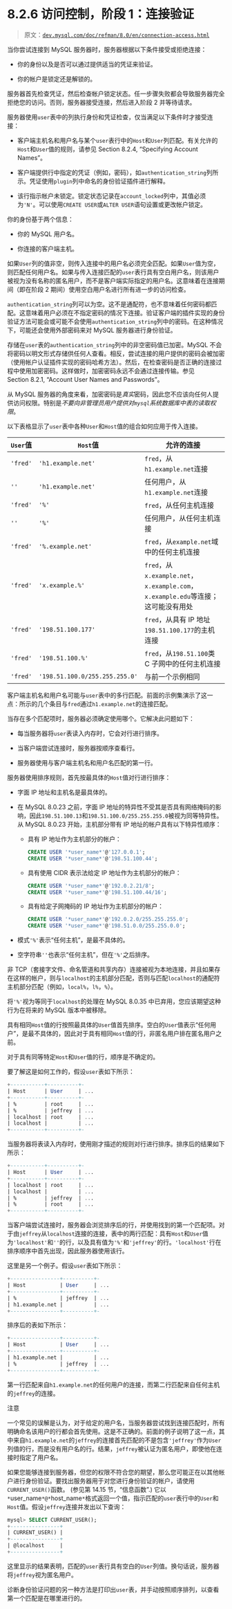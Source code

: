 # 8.2.6 访问控制，阶段 1：连接验证

> 原文：[`dev.mysql.com/doc/refman/8.0/en/connection-access.html`](https://dev.mysql.com/doc/refman/8.0/en/connection-access.html)

当你尝试连接到 MySQL 服务器时，服务器根据以下条件接受或拒绝连接：

+   你的身份以及是否可以通过提供适当的凭证来验证。

+   你的帐户是锁定还是解锁的。

服务器首先检查凭证，然后检查帐户锁定状态。任一步骤失败都会导致服务器完全拒绝您的访问。否则，服务器接受连接，然后进入阶段 2 并等待请求。

服务器使用`user`表中的列执行身份和凭证检查，仅当满足以下条件时才接受连接：

+   客户端主机名和用户名与某个`user`表行中的`Host`和`User`列匹配。有关允许的`Host`和`User`值的规则，请参见 Section 8.2.4, “Specifying Account Names”。

+   客户端提供行中指定的凭证（例如，密码），如`authentication_string`列所示。凭证使用`plugin`列中命名的身份验证插件进行解释。

+   该行指示帐户未锁定。锁定状态记录在`account_locked`列中，其值必须为`'N'`。可以使用`CREATE USER`或`ALTER USER`语句设置或更改帐户锁定。

你的身份基于两个信息：

+   你的 MySQL 用户名。

+   你连接的客户端主机。

如果`User`列的值非空，则传入连接中的用户名必须完全匹配。如果`User`值为空，则匹配任何用户名。如果与传入连接匹配的`user`表行具有空白用户名，则该用户被视为没有名称的匿名用户，而不是客户端实际指定的用户名。这意味着在连接期间（即在阶段 2 期间）使用空白用户名进行所有进一步的访问检查。

`authentication_string`列可以为空。这不是通配符，也不意味着任何密码都匹配。这意味着用户必须在不指定密码的情况下连接。验证客户端的插件实现的身份验证方法可能会或可能不会使用`authentication_string`列中的密码。在这种情况下，可能还会使用外部密码来对 MySQL 服务器进行身份验证。

存储在`user`表的`authentication_string`列中的非空密码值已加密。MySQL 不会将密码以明文形式存储供任何人查看。相反，尝试连接的用户提供的密码会被加密（使用帐户认证插件实现的密码哈希方法）。然后，在检查密码是否正确的连接过程中使用加密密码。这样做时，加密密码永远不会通过连接传输。参见 Section 8.2.1, “Account User Names and Passwords”。

从 MySQL 服务器的角度来看，加密密码是*真实*密码，因此您不应该向任何人提供访问权限。特别是*不要向非管理员用户提供对`mysql`系统数据库中表的读取权限*。

以下表格显示了`user`表中各种`User`和`Host`值的组合如何应用于传入连接。

| `User`值 | `Host`值 | 允许的连接 |
| --- | --- | --- |
| `'fred'` | `'h1.example.net'` | `fred`，从`h1.example.net`连接 |
| `''` | `'h1.example.net'` | 任何用户，从`h1.example.net`连接 |
| `'fred'` | `'%'` | `fred`，从任何主机连接 |
| `''` | `'%'` | 任何用户，从任何主机连接 |
| `'fred'` | `'%.example.net'` | `fred`，从`example.net`域中的任何主机连接 |
| `'fred'` | `'x.example.%'` | `fred`，从`x.example.net`，`x.example.com`，`x.example.edu`等连接；这可能没有用处 |
| `'fred'` | `'198.51.100.177'` | `fred`，从具有 IP 地址`198.51.100.177`的主机连接 |
| `'fred'` | `'198.51.100.%'` | `fred`，从`198.51.100`类 C 子网中的任何主机连接 |
| `'fred'` | `'198.51.100.0/255.255.255.0'` | 与前一个示例相同 |

客户端主机名和用户名可能与`user`表中的多行匹配。前面的示例集演示了这一点：所示的几个条目与`fred`通过`h1.example.net`的连接匹配。

当存在多个匹配项时，服务器必须确定使用哪个。它解决此问题如下：

+   每当服务器将`user`表读入内存时，它会对行进行排序。

+   当客户端尝试连接时，服务器按顺序查看行。

+   服务器使用与客户端主机名和用户名匹配的第一行。

服务器使用排序规则，首先按最具体的`Host`值对行进行排序：

+   字面 IP 地址和主机名是最具体的。

+   在 MySQL 8.0.23 之前，字面 IP 地址的特异性不受其是否具有网络掩码的影响，因此`198.51.100.13`和`198.51.100.0/255.255.255.0`被视为同等特异性。从 MySQL 8.0.23 开始，主机部分带有 IP 地址的帐户具有以下特异性顺序：

    +   具有 IP 地址作为主机部分的帐户：

        ```sql
        CREATE USER '*user_name*'@'127.0.0.1';
        CREATE USER '*user_name*'@'198.51.100.44';
        ```

    +   具有使用 CIDR 表示法给定 IP 地址作为主机部分的帐户：

        ```sql
        CREATE USER '*user_name*'@'192.0.2.21/8';
        CREATE USER '*user_name*'@'198.51.100.44/16';
        ```

    +   具有给定子网掩码的 IP 地址作为主机部分的帐户：

        ```sql
        CREATE USER '*user_name*'@'192.0.2.0/255.255.255.0';
        CREATE USER '*user_name*'@'198.51.0.0/255.255.0.0';
        ```

+   模式`'%'`表示“任何主机”，是最不具体的。

+   空字符串`''`也表示“任何主机”，但在`'%'`之后排序。

非 TCP（套接字文件、命名管道和共享内存）连接被视为本地连接，并且如果存在这样的帐户，则与`localhost`的主机部分匹配，否则与匹配`localhost`的通配符主机部分匹配（例如，`local%`，`l%`，`%`）。

将`'%'`视为等同于`localhost`的处理在 MySQL 8.0.35 中已弃用，您应该期望这种行为在将来的 MySQL 版本中被移除。

具有相同`Host`值的行按照最具体的`User`值首先排序。空白的`User`值表示“任何用户”，是最不具体的，因此对于具有相同`Host`值的行，非匿名用户排在匿名用户之前。

对于具有同等特定`Host`和`User`值的行，顺序是不确定的。

要了解这是如何工作的，假设`user`表如下所示：

```sql
+-----------+----------+-
| Host      | User     | ...
+-----------+----------+-
| %         | root     | ...
| %         | jeffrey  | ...
| localhost | root     | ...
| localhost |          | ...
+-----------+----------+-
```

当服务器将表读入内存时，使用刚才描述的规则对行进行排序。排序后的结果如下所示：

```sql
+-----------+----------+-
| Host      | User     | ...
+-----------+----------+-
| localhost | root     | ...
| localhost |          | ...
| %         | jeffrey  | ...
| %         | root     | ...
+-----------+----------+-
```

当客户端尝试连接时，服务器会浏览排序后的行，并使用找到的第一个匹配项。对于由`jeffrey`从`localhost`连接的连接，表中的两行匹配：具有`Host`和`User`值为`'localhost'`和`''`的行，以及具有值为`'%'`和`'jeffrey'`的行。`'localhost'`行在排序顺序中首先出现，因此服务器使用该行。

这里是另一个例子。假设`user`表如下所示：

```sql
+----------------+----------+-
| Host           | User     | ...
+----------------+----------+-
| %              | jeffrey  | ...
| h1.example.net |          | ...
+----------------+----------+-
```

排序后的表如下所示：

```sql
+----------------+----------+-
| Host           | User     | ...
+----------------+----------+-
| h1.example.net |          | ...
| %              | jeffrey  | ...
+----------------+----------+-
```

第一行匹配来自`h1.example.net`的任何用户的连接，而第二行匹配来自任何主机的`jeffrey`的连接。

注意

一个常见的误解是认为，对于给定的用户名，当服务器尝试找到连接匹配时，所有明确命名该用户的行都会首先使用。这是不正确的。前面的例子说明了这一点，其中来自`h1.example.net`的`jeffrey`的连接首先匹配的不是包含`'jeffrey'`作为`User`列值的行，而是没有用户名的行。结果，`jeffrey`被认证为匿名用户，即使他在连接时指定了用户名。

如果您能够连接到服务器，但您的权限不符合您的期望，那么您可能正在以其他帐户进行身份验证。要找出服务器用于对您进行身份验证的帐户，请使用`CURRENT_USER()`函数。 (参见第 14.15 节，“信息函数”.) 它以`*`user_name`*@*`host_name`*`格式返回一个值，指示匹配的`user`表行中的`User`和`Host`值。假设`jeffrey`连接并发出以下查询：

```sql
mysql> SELECT CURRENT_USER();
+----------------+
| CURRENT_USER() |
+----------------+
| @localhost     |
+----------------+
```

这里显示的结果表明，匹配的`user`表行具有空白的`User`列值。换句话说，服务器将`jeffrey`视为匿名用户。

诊断身份验证问题的另一种方法是打印出`user`表，并手动按照顺序排列，以查看第一个匹配是在哪里进行的。
